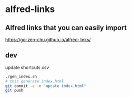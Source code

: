 # alfred-links

## Alfred links that you can easily import
https://go-zen-chu.github.io/alfred-links/

## dev

update shortcuts.csv

```bash
./gen_index.sh
# this generate index.html
git commit -a -m "update index.html"
git push
```


